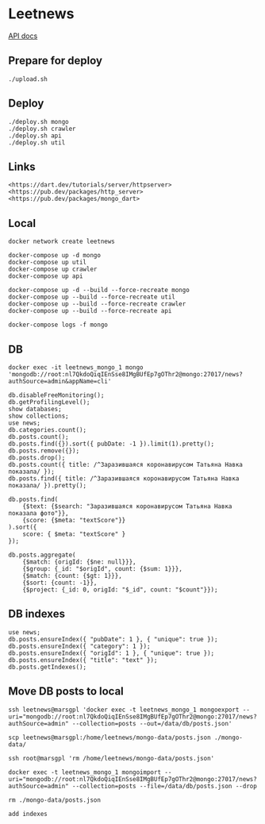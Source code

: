 # Leetnews

[API docs](https://github.com/marsgpl/leetnews-backend/wiki/API-docs)

## Prepare for deploy

    ./upload.sh

## Deploy

    ./deploy.sh mongo
    ./deploy.sh crawler
    ./deploy.sh api
    ./deploy.sh util

## Links

    <https://dart.dev/tutorials/server/httpserver>
    <https://pub.dev/packages/http_server>
    <https://pub.dev/packages/mongo_dart>

## Local

    docker network create leetnews

    docker-compose up -d mongo
    docker-compose up util
    docker-compose up crawler
    docker-compose up api

    docker-compose up -d --build --force-recreate mongo
    docker-compose up --build --force-recreate util
    docker-compose up --build --force-recreate crawler
    docker-compose up --build --force-recreate api

    docker-compose logs -f mongo

## DB

    docker exec -it leetnews_mongo_1 mongo 'mongodb://root:nl7QkdoQiqIEnSse8IMgBUfEp7gOThr2@mongo:27017/news?authSource=admin&appName=cli'

    db.disableFreeMonitoring();
    db.getProfilingLevel();
    show databases;
    show collections;
    use news;
    db.categories.count();
    db.posts.count();
    db.posts.find({}).sort({ pubDate: -1 }).limit(1).pretty();
    db.posts.remove({});
    db.posts.drop();
    db.posts.count({ title: /^Заразившаяся коронавирусом Татьяна Навка показала/ });
    db.posts.find({ title: /^Заразившаяся коронавирусом Татьяна Навка показала/ }).pretty();

    db.posts.find(
        {$text: {$search: "Заразившаяся коронавирусом Татьяна Навка показала фото"}},
        {score: {$meta: "textScore"}}
    ).sort({
        score: { $meta: "textScore" }
    });

    db.posts.aggregate(
        {$match: {origId: {$ne: null}}},
        {$group: {_id: "$origId", count: {$sum: 1}}},
        {$match: {count: {$gt: 1}}},
        {$sort: {count: -1}},
        {$project: {_id: 0, origId: "$_id", count: "$count"}});

## DB indexes

    use news;
    db.posts.ensureIndex({ "pubDate": 1 }, { "unique": true });
    db.posts.ensureIndex({ "category": 1 });
    db.posts.ensureIndex({ "origId": 1 }, { "unique": true });
    db.posts.ensureIndex({ "title": "text" });
    db.posts.getIndexes();

## Move DB posts to local

    ssh leetnews@marsgpl 'docker exec -t leetnews_mongo_1 mongoexport --uri="mongodb://root:nl7QkdoQiqIEnSse8IMgBUfEp7gOThr2@mongo:27017/news?authSource=admin" --collection=posts --out=/data/db/posts.json'

    scp leetnews@marsgpl:/home/leetnews/mongo-data/posts.json ./mongo-data/

    ssh root@marsgpl 'rm /home/leetnews/mongo-data/posts.json'

    docker exec -t leetnews_mongo_1 mongoimport --uri="mongodb://root:nl7QkdoQiqIEnSse8IMgBUfEp7gOThr2@mongo:27017/news?authSource=admin" --collection=posts --file=/data/db/posts.json --drop

    rm ./mongo-data/posts.json

    add indexes
